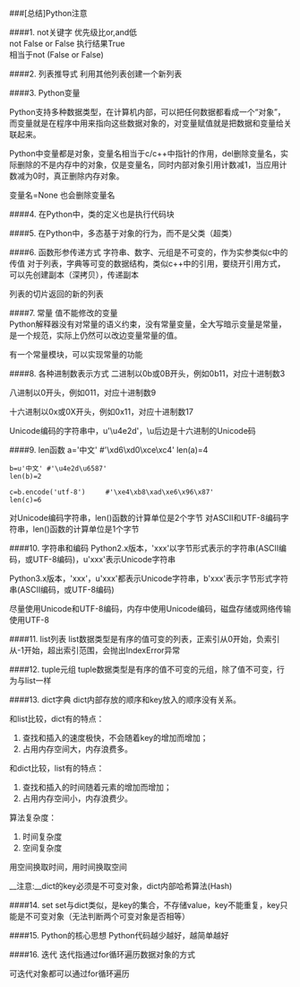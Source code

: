 ###[总结]Python注意

####1. not关键字
优先级比or,and低<br/>
not False or False 执行结果True<br/>
相当于not (False or False)

####2. 列表推导式
利用其他列表创建一个新列表

####3. Python变量

Python支持多种数据类型，在计算机内部，可以把任何数据都看成一个“对象”，而变量就是在程序中用来指向这些数据对象的，对变量赋值就是把数据和变量给关联起来。

Python中变量都是对象，变量名相当于c/c++中指针的作用，del删除变量名，实际删除的不是内存中的对象，仅是变量名，同时内部对象引用计数减1，当应用计数减为0时，真正删除内存对象。

变量名=None		也会删除变量名


####4. 在Python中，类的定义也是执行代码块

####5. 在Python中，多态基于对象的行为，而不是父类（超类）

####6. 函数形参传递方式
字符串、数字、元组是不可变的，作为实参类似c中的传值
对于列表，字典等可变的数据结构，类似c++中的引用，要绕开引用方式，可以先创建副本（深拷贝），传递副本

列表的切片返回的新的列表

####7. 常量
值不能修改的变量<br/>
Python解释器没有对常量的语义约束，没有常量变量，全大写暗示变量是常量，是一个规范，实际上仍然可以改边变量常量的值。

有一个常量模块，可以实现常量的功能

####8. 各种进制数表示方式
二进制以0b或0B开头，例如0b11，对应十进制数3

八进制以0开头，例如011，对应十进制数9

十六进制以0x或0X开头，例如0x11，对应十进制数17

Unicode编码的字符串中，u'\u4e2d'，\u后边是十六进制的Unicode码


####9. len函数
    a='中文'	#'\xd6\xd0\xce\xc4'
    len(a)=4
    
    b=u'中文'	#'\u4e2d\u6587'
    len(b)=2
    
    c=b.encode('utf-8')		#'\xe4\xb8\xad\xe6\x96\x87'
    len(c)=6

对Unicode编码字符串，len()函数的计算单位是2个字节
对ASCII和UTF-8编码字符串，len()函数的计算单位是1个字节


####10. 字符串和编码
Python2.x版本，'xxx'以字节形式表示的字符串(ASCII编码，或UTF-8编码)，u'xxx'表示Unicode字符串

Python3.x版本，'xxx'，u'xxx'都表示Unicode字符串，b'xxx'表示字节形式字符串(ASCII编码，或UTF-8编码)

尽量使用Unicode和UTF-8编码，内存中使用Unicode编码，磁盘存储或网络传输使用UTF-8


####11. list列表
list数据类型是有序的值可变的列表，正索引从0开始，负索引从-1开始，超出索引范围，会抛出IndexError异常

####12. tuple元组
tuple数据类型是有序的值不可变的元组，除了值不可变，行为与list一样


####13. dict字典
dict内部存放的顺序和key放入的顺序没有关系。

和list比较，dict有的特点：
1. 查找和插入的速度极快，不会随着key的增加而增加；
2. 占用内存空间大，内存浪费多。

和dict比较，list有的特点：
1. 查找和插入的时间随着元素的增加而增加；
2. 占用内存空间小，内存浪费少。

算法复杂度：
1. 时间复杂度
2. 空间复杂度

用空间换取时间，用时间换取空间

__注意:__dict的key必须是不可变对象，dict内部哈希算法(Hash)

####14. set
set与dict类似，是key的集合，不存储value，key不能重复，key只能是不可变对象（无法判断两个可变对象是否相等）

####15. Python的核心思想
Python代码越少越好，越简单越好

####16. 迭代
迭代指通过for循环遍历数据对象的方式

可迭代对象都可以通过for循环遍历